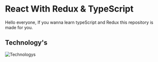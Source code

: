 # React With Redux & TypeScript

 Hello everyone, If you wanna learn typeScript and Redux this repository is made for you. 

 ## Technology's
 ![Technologys](https://skillicons.dev/icons?i=react,ts,redux,tailwind)
